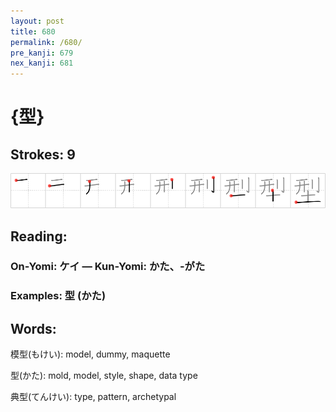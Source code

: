 ```yaml
---
layout: post
title: 680
permalink: /680/
pre_kanji: 679
nex_kanji: 681
---
```


# {型}

## Strokes: 9

<div class="stroke"><img src="../images/E59E8B.png" /></div>

## Reading:

### On-Yomi: ケイ &mdash; Kun-Yomi: かた、-がた

### Examples: 型 (かた)

## Words:

模型(もけい): model, dummy, maquette

型(かた): mold, model, style, shape, data type

典型(てんけい): type, pattern, archetypal
